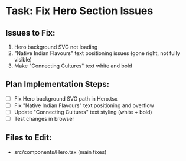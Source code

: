 # Task: Fix Hero Section Issues

## Issues to Fix:
1. Hero background SVG not loading
2. "Native Indian Flavours" text positioning issues (gone right, not fully visible)
3. Make "Connecting Cultures" text white and bold

## Plan Implementation Steps:
- [ ] Fix Hero background SVG path in Hero.tsx
- [ ] Fix "Native Indian Flavours" text positioning and overflow
- [ ] Update "Connecting Cultures" text styling (white + bold)
- [ ] Test changes in browser

## Files to Edit:
- src/components/Hero.tsx (main fixes)

